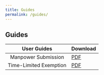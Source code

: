```yaml
---
title: Guides
permalink: /guides/
---
```


## Guides

|               User Guides              | Download |
|:---------------------------------:|----------|
|   Manpower Submission   |    <a href="https://go.gov.sg/essentialmanpowerguide25sep" target="_blank">PDF<a>   |
| Time-Limited Exemption  |    <a href="https://go.gov.sg/timelimitedexemptionguide" target="_blank">PDF</a>   |
